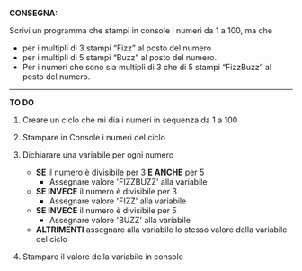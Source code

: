 **CONSEGNA:**

Scrivi un programma che stampi in console i numeri da 1 a 100, ma che

- per i multipli di 3 stampi “Fizz” al posto del numero
- per i multipli di 5 stampi “Buzz” al posto del numero.
- Per i numeri che sono sia multipli di 3 che di 5 stampi “FizzBuzz” al posto del numero.

<hr>

**TO DO**

1. Creare un ciclo che mi dia i numeri in sequenza da 1 a 100
2. Stampare in Console i numeri del ciclo
3. Dichiarare una variabile per ogni numero

   - **SE** il numero è divisibile per 3 **E ANCHE** per 5
     - Assegnare valore 'FIZZBUZZ' alla variabile
   - **SE INVECE** il numero è divisibile per 3
     - Assegnare valore 'FIZZ' alla variabile
   - **SE INVECE** il numero è divisibile per 5
     - Assegnare valore 'BUZZ' alla variabile
   - **ALTRIMENTI** assegnare alla variabile lo stesso valore della variabile del ciclo

4. Stampare il valore della variabile in console
